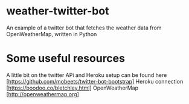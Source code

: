 # weather-twitter-bot
An example of a twitter bot  that fetches the weather data from OpenWeatherMap, written in Python


# Some useful resources

A little bit on the twitter APi and Heroku setup can be found here [https://github.com/mobeets/twitter-bot-bootstrap]
Heroku connection [https://boodoo.co/bletchley.html]
OpenWeatherMap [http://openweathermap.org]